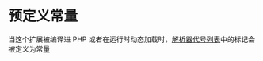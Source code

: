 预定义常量
==========

当这个扩展被编译进 PHP
或者在运行时动态加载时，<a href="/tokens.html" class="xref">解析器代号列表</a>中的标记会被定义为常量
